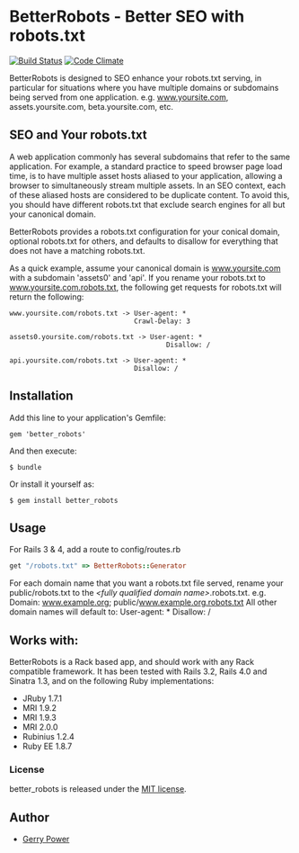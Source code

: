 # BetterRobots - Better SEO with robots.txt
[![Build Status](https://travis-ci.org/gerrypower/better_robots.png?branch=master)](https://travis-ci.org/gerrypower/better_robots)
[![Code Climate](https://codeclimate.com/github/gerrypower/better_robots.png)](https://codeclimate.com/github/gerrypower/better_robots)

BetterRobots is designed to SEO enhance your robots.txt serving, in particular for situations where
you have multiple domains or subdomains being served from one application. e.g. www.yoursite.com,
assets.yoursite.com, beta.yoursite.com, etc.

## SEO and Your robots.txt

A web application commonly has several subdomains that refer to the same application. For example,
a standard practice to speed browser page load time, is to have multiple asset hosts aliased to your
application, allowing a browser to simultaneously stream multiple assets. In an SEO context, each of
these aliased hosts are considered to be duplicate content. To avoid this, you should have different
robots.txt that exclude search engines for all but your canonical domain.

BetterRobots provides a robots.txt configuration for your conical domain, optional robots.txt for others,
and defaults to disallow for everything that does not have a matching robots.txt.

As a quick example, assume your canonical domain is www.yoursite.com with a subdomain 'assets0' and
'api'. If you rename your robots.txt to www.yoursite.com.robots.txt, the following get requests for
robots.txt will return the following:

    www.yoursite.com/robots.txt -> User-agent: *
                                   Crawl-Delay: 3

    assets0.yoursite.com/robots.txt -> User-agent: *
                                           Disallow: /

    api.yoursite.com/robots.txt -> User-agent: *
                                   Disallow: /


## Installation

Add this line to your application's Gemfile:

    gem 'better_robots'

And then execute:

    $ bundle

Or install it yourself as:

    $ gem install better_robots

## Usage

For Rails 3 & 4, add a route to config/routes.rb
```ruby
get "/robots.txt" => BetterRobots::Generator
```

For each domain name that you want a robots.txt file served, rename your public/robots.txt to
the *\<fully qualified domain name\>*.robots.txt. e.g. Domain: www.example.org; public/www.example.org.robots.txt
All other domain names will default to:
    User-agent: *
    Disallow: /

## <a name="works_with"></a>Works with:

BetterRobots is a Rack based app, and should work with any Rack compatible framework. It has been tested with
Rails 3.2, Rails 4.0 and Sinatra 1.3, and on the following Ruby implementations:

* JRuby 1.7.1
* MRI 1.9.2
* MRI 1.9.3
* MRI 2.0.0
* Rubinius 1.2.4
* Ruby EE 1.8.7

### License

better_robots is released under the [MIT license](http://www.opensource.org/licenses/MIT).

## Author

* [Gerry Power](https://github.com/gerrypower)



